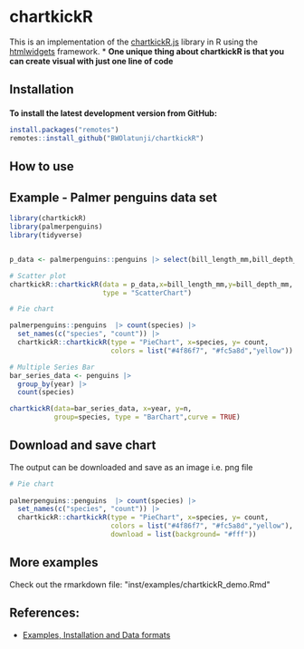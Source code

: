 # chartkickR
This is an implementation of the  [chartkickR.js](https://chartkickR.com/) library in R using the [htmlwidgets](https://github.com/ramnathv/htmlwidgets) framework.
*
**One unique thing about chartkickR is that you can create visual with just one line of code**

<h2 id="install">

Installation

</h2>


**To install the latest development version from GitHub:**

``` r
install.packages("remotes")
remotes::install_github("BWOlatunji/chartkickR")
```

<h2 id="usage">

How to use

</h2>

## Example - Palmer penguins data set


``` r
library(chartkickR)
library(palmerpenguins)
library(tidyverse)


p_data <- palmerpenguins::penguins |> select(bill_length_mm,bill_depth_mm)

# Scatter plot
chartkickR::chartkickR(data = p_data,x=bill_length_mm,y=bill_depth_mm,
                       type = "ScatterChart")

# Pie chart             

palmerpenguins::penguins  |> count(species) |> 
  set_names(c("species", "count")) |> 
  chartkickR::chartkickR(type = "PieChart", x=species, y= count,
                         colors = list("#4f86f7", "#fc5a8d","yellow"))

# Multiple Series Bar
bar_series_data <- penguins |> 
  group_by(year) |> 
  count(species)

chartkickR(data=bar_series_data, x=year, y=n,
           group=species, type = "BarChart",curve = TRUE)

```

## Download and save chart

The output can be downloaded and save as an image i.e. png file

```r
# Pie chart             
                       
palmerpenguins::penguins  |> count(species) |> 
  set_names(c("species", "count")) |> 
  chartkickR::chartkickR(type = "PieChart", x=species, y= count,
                         colors = list("#4f86f7", "#fc5a8d","yellow"),
                         download = list(background= "#fff"))
```

## More examples 

Check out the rmarkdown file: "inst/examples/chartkickR_demo.Rmd"

## References:
- [Examples, Installation and Data formats](https://github.com/ankane/chartkickR.js)
